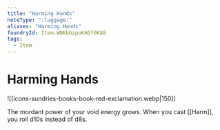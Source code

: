 ```yaml
---
title: "Harming Hands"
noteType: ":luggage:"
aliases: "Harming Hands"
foundryId: Item.WNKbbzpoKHGf0KA8
tags:
  - Item
---
```


# Harming Hands
![[icons-sundries-books-book-red-exclamation.webp|150]]

The mordant power of your void energy grows. When you cast [[Harm]], you roll d10s instead of d8s.
